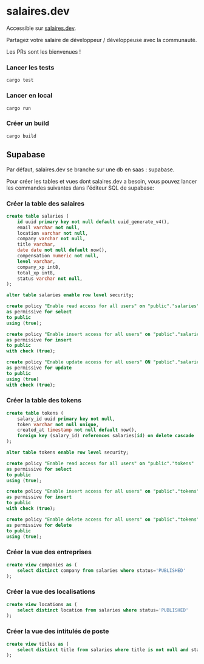 # salaires.dev

Accessible sur [salaires.dev](https://salaires.dev).

Partagez votre salaire de développeur / développeuse avec la communauté.

Les PRs sont les bienvenues !

### Lancer les tests

```
cargo test
```

### Lancer en local

```
cargo run
```

### Créer un build

```
cargo build
```

## Supabase

Par défaut, salaires.dev se branche sur une db en saas : supabase.

Pour créer les tables et vues dont salaires.dev a besoin, vous pouvez lancer les commandes suivantes dans l'éditeur SQL de supabase:

### Créer la table des salaires

```sql
create table salaries (
    id uuid primary key not null default uuid_generate_v4(),
    email varchar not null,
    location varchar not null,
    company varchar not null,
    title varchar,
    date date not null default now(),
    compensation numeric not null,
    level varchar,
    company_xp int8,
    total_xp int8,
    status varchar not null,
);

alter table salaries enable row level security;

create policy "Enable read access for all users" on "public"."salaries"
as permissive for select
to public
using (true);

create policy "Enable insert access for all users" on "public"."salaries"
as permissive for insert
to public
with check (true);

create policy "Enable update access for all users" ON "public"."salaries"
as permissive for update
to public
using (true)
with check (true);
```

### Créer la table des tokens

```sql
create table tokens (
    salary_id uuid primary key not null,
    token varchar not null unique,
    created_at timestamp not null default now(),
    foreign key (salary_id) references salaries(id) on delete cascade
);

alter table tokens enable row level security;

create policy "Enable read access for all users" on "public"."tokens"
as permissive for select
to public
using (true);

create policy "Enable insert access for all users" on "public"."tokens"
as permissive for insert
to public
with check (true);

create policy "Enable delete access for all users" on "public"."tokens"
as permissive for delete
to public
using (true);
```

### Créer la vue des entreprises

```sql
create view companies as (
    select distinct company from salaries where status='PUBLISHED'
);
```

### Créer la vue des localisations

```sql
create view locations as (
    select distinct location from salaries where status='PUBLISHED'
);
```

### Créer la vue des intitulés de poste

```sql
create view titles as (
    select distinct title from salaries where title is not null and status='PUBLISHED'
);
```
